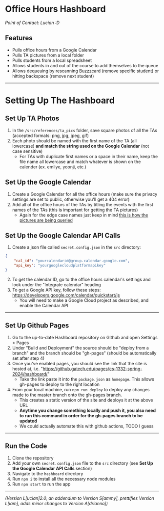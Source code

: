 # Office Hours Hashboard
*Point of Contact: Lucian :D*

## Features

-   Pulls office hours from a Google Calendar
-   Pulls TA pictures from a local folder
-   Pulls students from a local spreadsheet
-   Allows students in and out of the course to add themselves to the queue
-   Allows dequeuing by rescanning Buzzzcard (remove specific student) or hitting backspace (remove next student)

---

# Setting Up The Hashboard

## Set Up TA Photos

1. In the `/src/references/ta_pics` folder, save square photos of all the TAs (accepted formats: png, jpg, jpeg, gif)
2. Each photo should be named with the first name of the TA (all lowercase) __and match the string used on the Google Calendar__ (not case sensitive)
    * For TAs with duplicate first names or a space in their name, keep the file name all lowercase and match whatever is shown on the calender (ex. emilye, yoonji, etc.)

## Set Up the Google Calendar

1. Create a Google Calendar for all the office hours (make sure the privacy settings are set to public, otherwise you'll get a 404 error)
2. Add all of the office hours of the TAs by titling the events with the first names of the TAs (this is important for getting the TA pictures)
    * Again for the edge case names just keep in mind [this is how the pictures are being queried](src/components/OnDuty.js#L54)

## Set Up the Google Calendar API Calls

1. Create a json file called `secret.config.json` in the `src` directory:

```json
{
    "cal_id": "yourcalendarid@group.calendar.google.com",
    "api_key": "yourgooglecloudplatformapikey"
}
```

2. To get the calendar ID, go to the office hours calendar's settings and look under the "Integrate calendar" heading
3. To get a Google API key, follow these steps: https://developers.google.com/calendar/quickstart/js
    * You will need to make a Google Cloud project as described, and enable the Calendar API

---

## Set Up Github Pages

1. Go to the up-to-date Hashboard repository on Github and open Settings > Pages
2. Under "Build and Deployment" the source should be "deploy from a branch" and the branch should be "gh-pages" (should be automatically set after step 4)
3. Once you've enabled pages, you should see the link that the site is hosted at, i.e. "https://github.gatech.edu/pages/cs-1332-spring-2024/hashboard/"
    * Take the link paste it into the `package.json` as `homepage`. This allows gh-pages to deploy to the right location
4. From your local machine, run `npm run deploy` to deploy any changes made to the master branch onto the gh-pages branch. 
    * This creates a static version of the site and deploys it at the above URL
    * __Anytime you change something locally and push it, you also need to run this command in order for the gh-pages branch to be updated__
    * We could actually automate this with github actions, TODO I guess

---

## Run the Code

1. Clone the repository
2. Add your own `secret.config.json` file to the `src` directory (see **Set Up the Google Calendar API Calls** section)
3. Navigate to the `hashboard` directory
4. Run `npm i` to install all the necessary node modules
5. Run `npm start` to run the app

---

*(Version L\[ucian\]2.0, an addendum to Version S\[ammy\], prettifies Version L\[iam\], adds minor changes to Version A\[drianna\])*